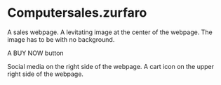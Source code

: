 # Computersales.zurfaro

A sales webpage.
A levitating image at the center of the webpage. The image has to be with no background.

A BUY NOW button

Social media on the right side of the webpage.
A cart icon on the upper right side of the webpage. 
